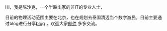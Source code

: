Hi，我是陈沙克，一个半路出家的非IT的专业人士，

目前的物理活动范围主要在北京，也在规划去泰国清迈当个数字游民。目前主要通过blog进行分享[blog](https://www.chenshake.com) ，欢迎大家[邮件](shake.chen@gmail.com) 多多交流。

